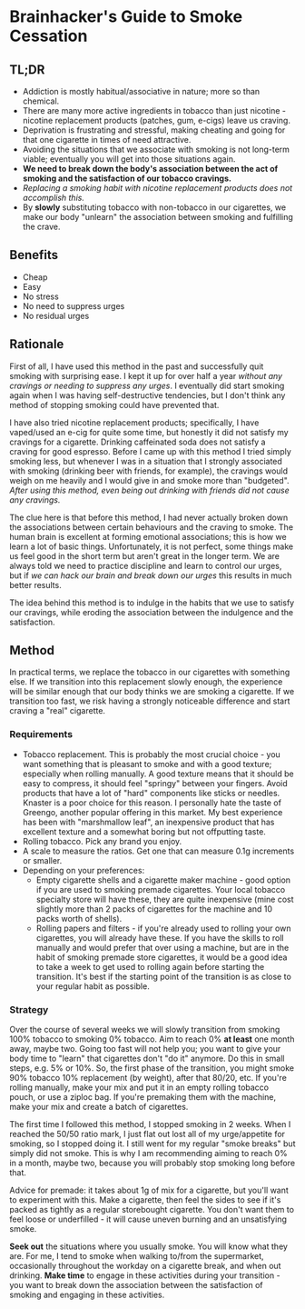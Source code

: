 # Brainhacker's Guide to Smoke Cessation

## TL;DR

* Addiction is mostly habitual/associative in nature; more so than chemical.
* There are many more active ingredients in tobacco than just nicotine - nicotine replacement products (patches, gum, e-cigs) leave us craving.
* Deprivation is frustrating and stressful, making cheating and going for that one cigarette in times of need attractive.
* Avoiding the situations that we associate with smoking is not long-term viable; eventually you will get into those situations again.
* **We need to break down the body's association between the act of smoking and the satisfaction of our tobacco cravings.**
* _Replacing a smoking habit with nicotine replacement products does not accomplish this._
* By **slowly** substituting tobacco with non-tobacco in our cigarettes, we make our body "unlearn" the association between smoking and fulfilling the crave.

## Benefits

* Cheap
* Easy
* No stress
* No need to suppress urges
* No residual urges

## Rationale

First of all, I have used this method in the past and successfully quit smoking with surprising ease. I kept it up for over half a year _without any cravings or needing to suppress any urges_. I eventually did start smoking again when I was having self-destructive tendencies, but I don't think any method of stopping smoking could have prevented that.

I have also tried nicotine replacement products; specifically, I have vaped/used an e-cig for quite some time, but honestly it did not satisfy my cravings for a cigarette. Drinking caffeinated soda does not satisfy a craving for good espresso. Before I came up with this method I tried simply smoking less, but whenever I was in a situation that I strongly associated with smoking (drinking beer with friends, for example), the cravings would weigh on me heavily and I would give in and smoke more than "budgeted". _After using this method, even being out drinking with friends did not cause any cravings._

The clue here is that before this method, I had never actually broken down the associations between certain behaviours and the craving to smoke. The human brain is excellent at forming emotional associations; this is how we learn a lot of basic things. Unfortunately, it is not perfect, some things make us feel good in the short term but aren't great in the longer term. We are always told we need to practice discipline and learn to control our urges, but if _we can hack our brain and break down our urges_ this results in much better results.

The idea behind this method is to indulge in the habits that we use to satisfy our cravings, while eroding the association between the indulgence and the satisfaction. 

## Method

In practical terms, we replace the tobacco in our cigarettes with something else. If we transition into this replacement slowly enough, the experience will be similar enough that our body thinks we are smoking a cigarette. If we transition too fast, we risk having a strongly noticeable difference and start craving a "real" cigarette.

### Requirements

* Tobacco replacement. This is probably the most crucial choice - you want something that is pleasant to smoke and with a good texture; especially when rolling manually. A good texture means that it should be easy to compress, it should feel "springy" between your fingers. Avoid products that have a lot of "hard" components like sticks or needles. Knaster is a poor choice for this reason. I personally hate the taste of Greengo, another popular offering in this market. My best experience has been with "marshmallow leaf", an inexpensive product that has excellent texture and a somewhat boring but not offputting taste.
* Rolling tobacco. Pick any brand you enjoy.
* A scale to measure the ratios. Get one that can measure 0.1g increments or smaller.
* Depending on your preferences:
    * Empty cigarette shells and a cigarette maker machine - good option if you are used to smoking premade cigarettes. Your local tobacco specialty store will have these, they are quite inexpensive (mine cost slightly more than 2 packs of cigarettes for the machine and 10 packs worth of shells).
    * Rolling papers and filters - if you're already used to rolling your own cigarettes, you will already have these. If you have the skills to roll manually and would prefer that over using a machine, but are in the habit of smoking premade store cigarettes, it would be a good idea to take a week to get used to rolling again before starting the transition. It's best if the starting point of the transition is as close to your regular habit as possible.

### Strategy

Over the course of several weeks we will slowly transition from smoking 100% tobacco to smoking 0% tobacco. Aim to reach 0% **at least** one month away, maybe two. Going too fast will not help you; you want to give your body time to "learn" that cigarettes don't "do it" anymore. Do this in small steps, e.g. 5% or 10%. So, the first phase of the transition, you might smoke 90% tobacco 10% replacement (by weight), after that 80/20, etc. If you're rolling manually, make your mix and put it in an empty rolling tobacco pouch, or use a ziploc bag. If you're premaking them with the machine, make your mix and create a batch of cigarettes.

The first time I followed this method, I stopped smoking in 2 weeks. When I reached the 50/50 ratio mark, I just flat out lost all of my urge/appetite for smoking, so I stopped doing it. I still went for my regular "smoke breaks" but simply did not smoke. This is why I am recommending aiming to reach 0% in a month, maybe two, because you will probably stop smoking long before that.

Advice for premade: it takes about 1g of mix for a cigarette, but you'll want to experiment with this. Make a cigarette, then feel the sides to see if it's packed as tightly as a regular storebought cigarette. You don't want them to feel loose or underfilled - it will cause uneven burning and an unsatisfying smoke.

**Seek out** the situations where you usually smoke. You will know what they are. For me, I tend to smoke when walking to/from the supermarket, occasionally throughout the workday on a cigarette break, and when out drinking. **Make time** to engage in these activities during your transition - you want to break down the association between the satisfaction of smoking and engaging in these activities.
